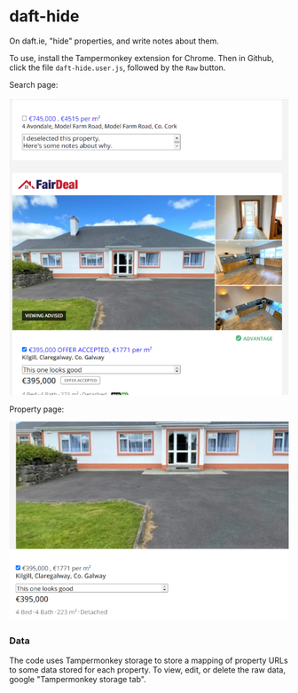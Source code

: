 # daft-hide

On daft.ie, "hide" properties, and write notes about them.

To use, install the Tampermonkey extension for Chrome. Then in Github, click the file
`daft-hide.user.js`, followed by the `Raw` button.

Search page:

![search page](search.png)

Property page:

![property page](property.png)

### Data

The code uses Tampermonkey storage to store a mapping of property URLs to some data stored for each property. To view, edit, or delete the raw data, google "Tampermonkey storage tab".
